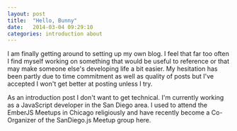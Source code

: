 ```yaml
---
layout: post
title:  "Hello, Bunny"
date:   2014-03-04 09:29:10
categories: introduction about
---
```


I am finally getting around to setting up my own blog. I feel that far too often I find myself working on something that would be useful to reference or that may make someone else's developing life a bit easier. My hesitation has been partly due to time commitment as well as quality of posts but I've accepted I won't get better at posting unless I try.

As an introduction post I don't want to get technical. I'm currently working as a JavaScript developer in the San Diego area. I used to attend the EmberJS Meetups in Chicago religiously and have recently become a Co-Organizer of the SanDiego.js Meetup group here.


